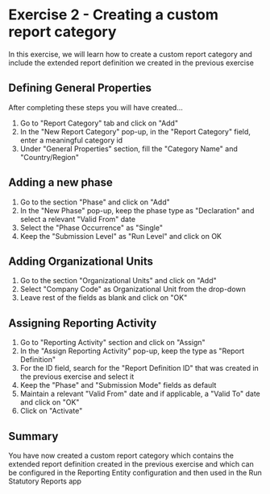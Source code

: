 # Exercise 2 - Creating a custom report category

In this exercise, we will learn how to create a custom report category and include the extended report definition we created in the previous exercise 

## Defining General Properties 

After completing these steps you will have created...

1. Go to "Report Category" tab and click on "Add" 
2. In the "New Report Category" pop-up, in the "Report Category" field, enter a meaningful category id  
3. Under "General Properties" section, fill the "Category Name" and "Country/Region" 


## Adding a new phase 

1. Go to the section "Phase" and click on "Add" 
2. In the "New Phase" pop-up, keep the phase type as "Declaration" and select a relevant "Valid From" date 
3. Select the "Phase Occurrence" as "Single" 
4. Keep the "Submission Level" as "Run Level" and click on OK 

## Adding Organizational Units 

1. Go to the section "Organizational Units" and click on "Add" 
2. Select "Company Code" as Organizational Unit from the drop-down 
3. Leave rest of the fields as blank and click on "OK" 

## Assigning Reporting Activity 

1. Go to "Reporting Activity" section and click on "Assign" 
2. In the "Assign Reporting Activity" pop-up, keep the type as "Report Definition" 
3. For the ID field, search for the "Report Definition ID" that was created in the previous exercise and select it 
4. Keep the "Phase" and "Submission Mode" fields as default 
5. Maintain a relevant "Valid From" date and if applicable, a "Valid To" date and click on "OK" 
6. Click on "Activate" 

## Summary

You have now created a custom report category which contains the extended report definition created in the previous exercise and which can be configured in the Reporting Entity configuration and then used in the Run Statutory Reports app 

